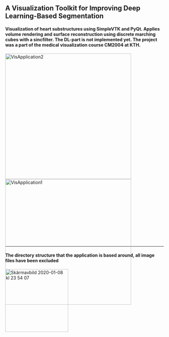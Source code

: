 ## A Visualization Toolkit for Improving Deep Learning-Based Segmentation

#### Visualization of heart substructures using SimpleVTK and PyQt. Applies volume rendering and surface reconstruction using discrete marching cubes with a sincfilter. The DL-part is not implemented yet. The project was a part of the medical visualization course CM2004 at KTH.   

<div class="nav3" style="height:600px;">
    <img width="400" alt="VisApplication2" src="https://user-images.githubusercontent.com/55019110/100361586-9f8bc980-2ffa-11eb-8c0c-d694e4fb0c0d.png">
    <img width="400" alt="VisApplication1" src="https://user-images.githubusercontent.com/55019110/100361566-9864bb80-2ffa-11eb-9943-57a3637456c9.png">
</div>

___
#### The directory structure that the application is based around, all image files have been excluded


<img width="200" alt="Skärmavbild 2020-01-08 kl  23 54 07" src="https://user-images.githubusercontent.com/55019110/72023123-4e53d980-3272-11ea-97ad-647a0395fecd.png">

